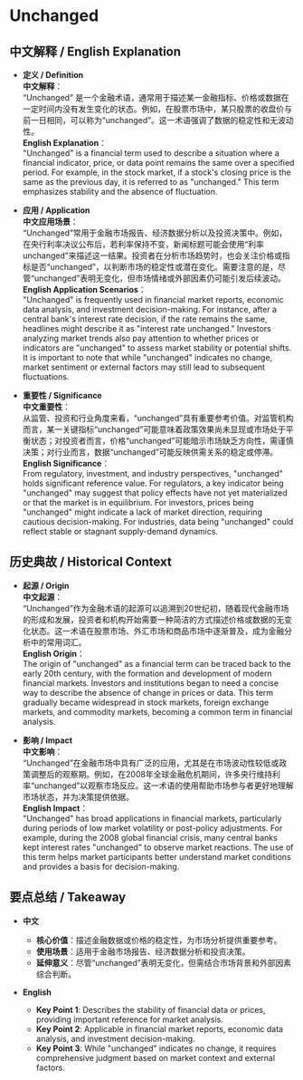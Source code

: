 # Unchanged

## 中文解释 / English Explanation

* **定义 / Definition**  
  **中文解释**：  
  “Unchanged” 是一个金融术语，通常用于描述某一金融指标、价格或数据在一定时间内没有发生变化的状态。例如，在股票市场中，某只股票的收盘价与前一日相同，可以称为“unchanged”。这一术语强调了数据的稳定性和无波动性。  
  **English Explanation**：  
  "Unchanged" is a financial term used to describe a situation where a financial indicator, price, or data point remains the same over a specified period. For example, in the stock market, if a stock's closing price is the same as the previous day, it is referred to as "unchanged." This term emphasizes stability and the absence of fluctuation.

* **应用 / Application**  
  **中文应用场景**：  
  “Unchanged”常用于金融市场报告、经济数据分析以及投资决策中。例如，在央行利率决议公布后，若利率保持不变，新闻标题可能会使用“利率unchanged”来描述这一结果。投资者在分析市场趋势时，也会关注价格或指标是否“unchanged”，以判断市场的稳定性或潜在变化。需要注意的是，尽管“unchanged”表明无变化，但市场情绪或外部因素仍可能引发后续波动。  
  **English Application Scenarios**：  
  "Unchanged" is frequently used in financial market reports, economic data analysis, and investment decision-making. For instance, after a central bank's interest rate decision, if the rate remains the same, headlines might describe it as "interest rate unchanged." Investors analyzing market trends also pay attention to whether prices or indicators are "unchanged" to assess market stability or potential shifts. It is important to note that while "unchanged" indicates no change, market sentiment or external factors may still lead to subsequent fluctuations.

* **重要性 / Significance**  
  **中文重要性**：  
  从监管、投资和行业角度来看，“unchanged”具有重要参考价值。对监管机构而言，某一关键指标“unchanged”可能意味着政策效果尚未显现或市场处于平衡状态；对投资者而言，价格“unchanged”可能暗示市场缺乏方向性，需谨慎决策；对行业而言，数据“unchanged”可能反映供需关系的稳定或停滞。  
  **English Significance**：  
  From regulatory, investment, and industry perspectives, "unchanged" holds significant reference value. For regulators, a key indicator being "unchanged" may suggest that policy effects have not yet materialized or that the market is in equilibrium. For investors, prices being "unchanged" might indicate a lack of market direction, requiring cautious decision-making. For industries, data being "unchanged" could reflect stable or stagnant supply-demand dynamics.

## 历史典故 / Historical Context

* **起源 / Origin**  
  **中文起源**：  
  “Unchanged”作为金融术语的起源可以追溯到20世纪初，随着现代金融市场的形成和发展，投资者和机构开始需要一种简洁的方式描述价格或数据的无变化状态。这一术语在股票市场、外汇市场和商品市场中逐渐普及，成为金融分析中的常用词汇。  
  **English Origin**：  
  The origin of "unchanged" as a financial term can be traced back to the early 20th century, with the formation and development of modern financial markets. Investors and institutions began to need a concise way to describe the absence of change in prices or data. This term gradually became widespread in stock markets, foreign exchange markets, and commodity markets, becoming a common term in financial analysis.

* **影响 / Impact**  
  **中文影响**：  
  “Unchanged”在金融市场中具有广泛的应用，尤其是在市场波动性较低或政策调整后的观察期。例如，在2008年全球金融危机期间，许多央行维持利率“unchanged”以观察市场反应。这一术语的使用帮助市场参与者更好地理解市场状态，并为决策提供依据。  
  **English Impact**：  
  "Unchanged" has broad applications in financial markets, particularly during periods of low market volatility or post-policy adjustments. For example, during the 2008 global financial crisis, many central banks kept interest rates "unchanged" to observe market reactions. The use of this term helps market participants better understand market conditions and provides a basis for decision-making.

## 要点总结 / Takeaway

* **中文**  
  - **核心价值**：描述金融数据或价格的稳定性，为市场分析提供重要参考。  
  - **使用场景**：适用于金融市场报告、经济数据分析和投资决策。  
  - **延伸意义**：尽管“unchanged”表明无变化，但需结合市场背景和外部因素综合判断。  

* **English**  
  - **Key Point 1**: Describes the stability of financial data or prices, providing important reference for market analysis.  
  - **Key Point 2**: Applicable in financial market reports, economic data analysis, and investment decision-making.  
  - **Key Point 3**: While "unchanged" indicates no change, it requires comprehensive judgment based on market context and external factors.